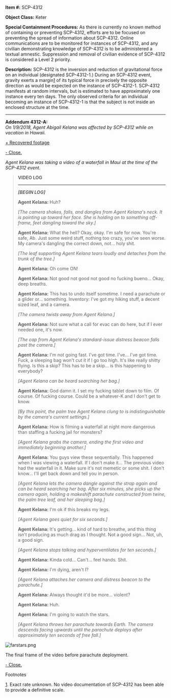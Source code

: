 **Item #:** SCP-4312

**Object Class:** Keter

**Special Containment Procedures:** As there is currently no known method of containing or preventing SCP-4312, efforts are to be focused on preventing the spread of information about SCP-4312. Online communications are to be monitored for instances of SCP-4312, and any civilian demonstrating knowledge of SCP-4312 is to be administered a textual amnestic. Suppression and removal of civilian evidence of SCP-4312 is considered a Level 2 priority.

**Description:** SCP-4312 is the inversion and reduction of gravitational force on an individual (designated SCP-4312-1.) During an SCP-4312 event, gravity exerts a margin[1](javascript:;) of its typical force in precisely the opposite direction as would be expected on the instance of SCP-4312-1. SCP-4312 manifests at random intervals, but is estimated to have approximately one instance every ten days. The only observed criteria for an individual becoming an instance of SCP-4312-1 is that the subject is not inside an enclosed structure at the time.

* * *

**Addendum 4312-A:**  
_On 1/9/2018, Agent Abigail Kelana was affected by SCP-4312 while on vacation in Hawaii._

[+ Recovered footage](javascript:;)

[\- Close.](javascript:;) 

_Agent Kelana was taking a video of a waterfall in Maui at the time of the SCP-4312 event._

> **VIDEO LOG**
> 
> * * *
> 
> **_\[BEGIN LOG\]_**
> 
> **Agent Kelana:** Huh?
> 
> _\[The camera shakes, falls, and dangles from Agent Kelana's neck. It is pointing up toward her face. She is holding on to something off-frame, feet dangling toward the sky.\]_
> 
> **Agent Kelana:** What the hell? Okay, okay. I'm safe for now. You're safe, Ab. Just some weird stuff, nothing too crazy, you've seen worse. My camera's dangling the correct down, not… holy shit.
> 
> _\[The leaf supporting Agent Kelana tears loudly and detaches from the trunk of the tree.\]_
> 
> **Agent Kelana:** Oh come ON!
> 
> **Agent Kelana:** Not good not good not good no fucking bueno… Okay, deep breaths.
> 
> **Agent Kelana:** This has to undo itself sometime. I need a parachute or a glider or… something. Inventory: I've got my hiking stuff, a decent sized leaf, and a camera.
> 
> _\[The camera twists away from Agent Kelana.\]_
> 
> **Agent Kelana:** Not sure what a call for evac can do here, but if I ever needed one, it's now.
> 
> _\[The cap from Agent Kelana's standard-issue distress beacon falls past the camera.\]_
> 
> **Agent Kelana:** I'm not going fast. I've got time. I've… I've got time. Fuck, a sleeping bag won't cut it if I go too high. It's like really shitty flying. Is this a skip? This has to be a skip… is this happening to everybody?
> 
> _\[Agent Kelana can be heard searching her bag.\]_
> 
> **Agent Kelana:** God damn it. I set my fucking tablet down to film. Of course. Of fucking course. Could be a whatever-K and I don't get to know.
> 
> _\[By this point, the palm tree Agent Kelana clung to is indistinguishable by the camera's current settings.\]_
> 
> **Agent Kelana:** How is filming a waterfall at night more dangerous than staffing a fucking jail for monsters?
> 
> _\[Agent Kelana grabs the camera, ending the first video and immediately beginning another.\]_
> 
> **Agent Kelana:** You guys view these sequentially. This happened when I was viewing a waterfall. If I don't make it… The previous video had the waterfall in it. Make sure it's not memetic or some shit. I don't know… I'll get back down and tell you in person.
> 
> _\[Agent Kelana lets the camera dangle against the strap again and can be heard searching her bag. After six minutes, she picks up the camera again, holding a makeshift parachute constructed from twine, the palm tree leaf, and her sleeping bag.\]_
> 
> **Agent Kelana:** I'm ok if this breaks my legs.
> 
> _\[Agent Kelana goes quiet for six seconds.\]_
> 
> **Agent Kelana:** It's getting… kind of hard to breathe, and this thing isn't producing as much drag as I thought. Not a good sign… Not, uh, a good sign.
> 
> _\[Agent Kelana stops talking and hyperventilates for ten seconds.\]_
> 
> **Agent Kelana:** Kinda cold… Can't… feel hands. Shit.
> 
> **Agent Kelana:** I'm dying, aren't I?
> 
> _\[Agent Kelana attaches her camera and distress beacon to the parachute.\]_
> 
> **Agent Kelana:** Always thought it'd be more… violent?
> 
> **Agent Kelana:** Huh.
> 
> **Agent Kelana:** I'm going to watch the stars.
> 
> _\[Agent Kelana throws her parachute towards Earth. The camera descends facing upwards until the parachute deploys after approximately ten seconds of free fall.\]_

![farstars.png](http://scp-wiki.wdfiles.com/local--files/scp-4312/farstars.png)

The final frame of the video before parachute deployment.

[\- Close.](javascript:;) 

Footnotes

[1](javascript:;). Exact rate unknown. No video documentation of SCP-4312 has been able to provide a definitive scale.